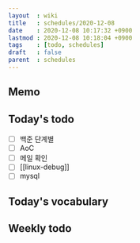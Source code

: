 ```yaml
---
layout  : wiki
title   : schedules/2020-12-08
date    : 2020-12-08 10:17:32 +0900
lastmod : 2020-12-08 10:18:04 +0900
tags    : [todo, schedules]
draft   : false
parent  : schedules
---
```


## Memo

## Today's todo
 * [ ] 백준 단계별
 * [ ] AoC
 * [ ] 메일 확인
 * [ ] [[linux-debug]]
 * [ ] mysql

## Today's vocabulary
## Weekly todo
